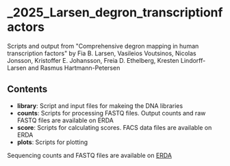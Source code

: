 # _2025_Larsen_degron_transcriptionfactors
Scripts and output from "Comprehensive degron mapping in human transcription factors" by Fia B. Larsen, Vasileios Voutsinos, Nicolas Jonsson, Kristoffer E. Johansson, Freia D. Ethelberg, Kresten Lindorff-Larsen and Rasmus Hartmann-Petersen

Contents
--------
- **library**: Script and input files for makeing the DNA libraries
- **counts**: Scripts for processing FASTQ files. Output counts and raw FASTQ files are available on ERDA
- **score**: Scripts for calculating scores. FACS data files are available on ERDA
- **plots**: Scripts for plotting 

Sequencing counts and FASTQ files are available on [ERDA](https://sid.erda.dk/sharelink/fKpEMvwVhJ)

